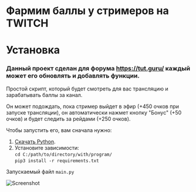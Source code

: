 # Фармим баллы у стримеров на TWITCH

# Установка
### Данный проект сделан для форума https://tut.guru/ каждый может его обновлять и добавлять функции. 

Простой скрипт, который будет смотреть для вас трансляцию и зарабатывать баллы за канал.

Он может подождать, пока стример выйдет в эфир (+450 очков при запуске трансляции), он автоматически нажмет кнопку "Бонус" (+50 очков) и будет следить за рейдами (+250 очков).

Чтобы запустить его, вам сначала нужно:

1) [Скачать Python](https://www.python.org/downloads/).
2) Установите зависимости:<br>
`cd C:/path/to/directory/with/program/`<br>
`pip3 install -r requirements.txt`<br>


Запускаемый файл `main.py`

![Screenshot](https://user-images.githubusercontent.com/55288842/96374655-8f233c00-117c-11eb-8c02-b2ba0d0d5962.png)
